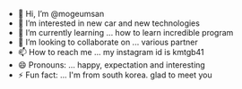 - 👋 Hi, I’m @mogeumsan
- 👀 I’m interested in new car and new technologies
- 🌱 I’m currently learning ... how to learn incredible program
- 💞️ I’m looking to collaborate on ... various partner
- 📫 How to reach me ... my instagram id is kmtgb41
- 😄 Pronouns: ... happy, expectation and interesting
- ⚡ Fun fact: ... I'm from south korea. glad to meet you

<!---
mogeumsan/mogeumsan is a ✨ special ✨ repository because its `README.md` (this file) appears on your GitHub profile.
You can click the Preview link to take a look at your changes.
--->
